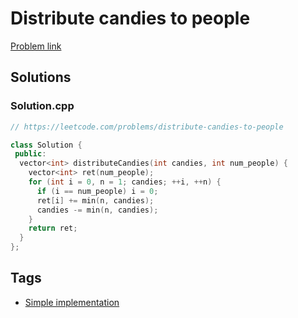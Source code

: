 # Distribute candies to people

[Problem link](https://leetcode.com/problems/distribute-candies-to-people)

## Solutions


### Solution.cpp
```cpp
// https://leetcode.com/problems/distribute-candies-to-people

class Solution {
 public:
  vector<int> distributeCandies(int candies, int num_people) {
    vector<int> ret(num_people);
    for (int i = 0, n = 1; candies; ++i, ++n) {
      if (i == num_people) i = 0;
      ret[i] += min(n, candies);
      candies -= min(n, candies);
    }
    return ret;
  }
};
```
## Tags

* [Simple implementation](/Collections/simple-implementation.md#simple-implementation)
